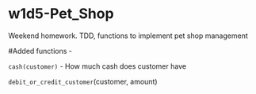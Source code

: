 # w1d5-Pet_Shop
Weekend homework. TDD, functions to implement pet shop management

#Added functions -

`cash(customer)` - How much cash does customer have

`debit_or_credit_customer`(customer, amount)


